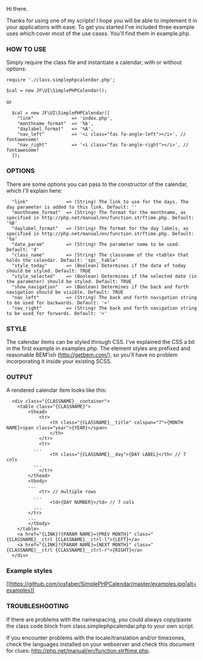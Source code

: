 
Hi there.

Thanks for using one of my scripts! I hope you will be able to implement it in your applications with ease.
To get you started I've included three example uses which cover most of the use cases. You'll find them in example.php.

### HOW TO USE ###
Simply require the class file and instantiate a calendar, with or without options:

  `require './class.simplephpcalendar.php';`

  `$cal = new JF\UI\SimplePHPCalendar();`

   or
```
  $cal = new JF\UI\SimplePHPCalendar([
    "link"              => 'index.php',
    "monthname_format"  => '%b',
    "daylabel_format"   => '%A',
    "nav_left"          => '<i class="fas fa-angle-left"></i>', // fontawesome!
    "nav_right"         => '<i class="fas fa-angle-right"></i>', // fontawesome!
  ]);
```


### OPTIONS ###
There are some options you can pass to the constructor of the calendar, which I'll explain here:
```
  "link"              => (String) The link to use for the days. The day parameter is added to this link. Default: ''
  "monthname_format"  => (String) The format for the monthname, as specified in http://php.net/manual/en/function.strftime.php. Default: '%B'
  "daylabel_format"   => (String) The format for the day labels, as specified in http://php.net/manual/en/function.strftime.php. Default: '%a'
  "date_param"        => (String) The parameter name to be used. Default: 'd'
  "class_name"        => (String) The classname of the <table> that holds the calendar. Default: 'spc__table'
  "style_today"       => (Boolean) Determines if the date of today should be styled. Default: TRUE
  "style_selected"    => (Boolean) Determines if the selected date (in the parameter) should be styled. Default: TRUE
  "show_navigation"   => (Boolean) Determines if the back and forth navigation should be visible. Default: TRUE
  "nav_left"          => (String) The back and forth navigation string to be used for backwards. Default: '<'
  "nav_right"         => (String) The back and forth navigation string to be used for forwards. Default: '>'
```

### STYLE ###
The calendar items can be styled through CSS. I've explained the CSS a bit in the first example in examples.php.
The element styles are prefixed and reasonable BEM'ish (http://getbem.com/), so you'll have no problem incorporating it inside your existing SCSS.


### OUTPUT ###
A rendered calendar item looks like this:
```
  <div class="{CLASSNAME}__container">
    <table class="{CLASSNAME}">
    	<thead>
    		<tr>
    			<th class="{CLASSNAME}__title" colspan="7">{MONTH NAME}<span class="year">{YEAR}</span>
    			</th>
    		</tr>
    		<tr>
          ...
    			<th class="{CLASSNAME}__day">{DAY LABEL}</th> // 7 cols
          ...
    		</tr>
    	</thead>
    	<tbody>
        ...
    		<tr> // multiple rows
          ...
    			<td>{DAY NUMBER}</td> // 7 cols
          ...
        </tr>
        ...
    	</tbody>
    </table>
    <a href="{LINK}?{PARAM NAME}={PREV MONTH}" class="{CLASSNAME}__ctrl {CLASSNAME}__ctrl-l">{LEFT}</a>
    <a href="{LINK}?{PARAM NAME}={NEXT MONTH}" class="{CLASSNAME}__ctrl {CLASSNAME}__ctrl-r">{RIGHT}</a>
  </div>
```

### Example styles ###
[[https://github.com/josfaber/SimplePHPCalendar/master/examples.jpg|alt=examples]]

### TROUBLESHOOTING ###
If there are problems with the namespacing, you could always copy/paste the class code block from class.simplephpcalendar.php to your own script.

If you encounter problems with the locale/translation and/or timezones, check the languages installed on your webserver and check this document for clues: http://php.net/manual/en/function.strftime.php.
